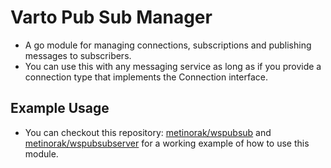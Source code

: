 # Varto Pub Sub Manager
* A go module for managing connections, subscriptions and publishing messages to subscribers.
* You can use this with any messaging service as long as if you provide a connection type that implements the Connection interface.

## Example Usage
 * You can checkout this repository: [metinorak/wspubsub](https://github.com/metinorak/wspubsub) and [metinorak/wspubsubserver](https://github.com/metinorak/wspubsubserver) for a working example of how to use this module.
